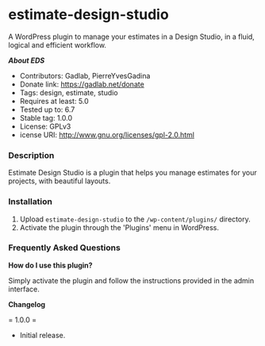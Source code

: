 # estimate-design-studio
A WordPress plugin to manage your estimates in a Design Studio, in a fluid, logical and efficient workflow.

**_About EDS_**
- Contributors: Gadlab, PierreYvesGadina
- Donate link: https://gadlab.net/donate
- Tags: design, estimate, studio
- Requires at least: 5.0
- Tested up to: 6.7
- Stable tag: 1.0.0
- License: GPLv3
- icense URI: http://www.gnu.org/licenses/gpl-2.0.html

### Description

Estimate Design Studio is a plugin that helps you manage estimates for your projects, with beautiful layouts.

### Installation

1. Upload `estimate-design-studio` to the `/wp-content/plugins/` directory.
2. Activate the plugin through the 'Plugins' menu in WordPress.

### Frequently Asked Questions

**How do I use this plugin?**

Simply activate the plugin and follow the instructions provided in the admin interface.

**Changelog**

= 1.0.0 =
* Initial release.
